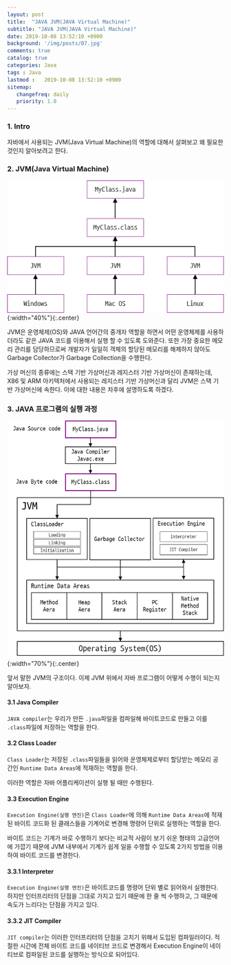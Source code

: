 ```yaml
---
layout: post
title:  "JAVA JVM(JAVA Virtual Machine)"
subtitle: "JAVA JVM(JAVA Virtual Machine)"
date: 2019-10-08 13:52:10 +0900
background: '/img/posts/07.jpg'
comments: true
catalog: true
categories: Java
tags : Java
lastmod :   2019-10-08 13:52:10 +0900
sitemap:
   changefreq: daily
   priority: 1.0
---
```


### 1. Intro

자바에서 사용되는 JVM(Java Virtual Machine)의 역할에 대해서 살펴보고 왜 필요한 것인지 알아보려고 한다.

### 2. JVM(Java Virtual Machine)

![Java](/img/Java/Java.png){:width="40%"}{:.center}

JVM은 운영체제(OS)와 JAVA 언어간의 중개자 역할을 하면서 어떤 운영체제를 사용하더라도 같은 JAVA 코드를 이용해서 실행 할 수 있도록 도와준다. 또한 가장 중요한 메모리 관리를 담당하므로써 개발자가 일일히 객체의 할당된 메모리를 해제하지 않아도 Garbage Collector가 Garbage Collection을 수행한다.

가상 머신의 종류에는 스택 기반 가상머신과 레지스터 기반 가상머신이 존재하는데, X86 및 ARM 아키텍처에서 사용되는 레지스터 기반 가상머신과 달리 JVM은 스택 기반 가상머신에 속한다. 이에 대한 내용은 차후에 설명하도록 하겠다.

### 3. JAVA 프로그램의 실행 과정

![Java](/img/Java/JVM.png){:width="70%"}{:.center}

앞서 말한 JVM의 구조이다. 이제 JVM 위에서 자바 프로그램이 어떻게 수행이 되는지 알아보자.

#### 3.1 Java Compiler

`JAVA compiler`는 우리가 만든 `.java`파일을 컴파일해 바이트코드로 만들고 이를 `.class`파일에 저장하는 역할을 한다.

#### 3.2 Class Loader

`Class Loader`는 저장된 `.class`파일들을 읽어와 운영체제로부터 할당받는 메모리 공간인 `Runtime Data Areas`에 적재하는 역할을 한다.

이러한 역할은 자바 어플리케이션이 실행 될 때만 수행된다.

#### 3.3 Execution Engine

`Execution Engine(실행 엔진)`은 `Class Loader`에 의해 `Runtime Data Areas`에 적재된 바이트 코드화 된 클래스들을 기계어로 변경해 명령어 단위로 실행하는 역할을 한다.

바이트 코드는 기계가 바로 수행하기 보다는 비교적 사람이 보기 쉬운 형태의 고급언어에 가깝기 때문에 JVM 내부에서 기계가 쉽게 일을 수행할 수 있도록 2가지 방법을 이용하여 바이트 코드를 변경한다.

#### 3.3.1 Interpreter

`Execution Engine(실행 엔진)`은 바이트코드를 명령어 단위 별로 읽어와서 실행한다. 하지만 인터프리터의 단점을 그대로 가지고 있기 때문에 한 줄 씩 수행하고, 그 때문에 속도가 느리다는 단점을 가지고 있다.

#### 3.3.2 JIT Compiler

`JIT compiler`는 이러한 인터프리터의 단점을 고치기 위해서 도입된 컴파일러이다. 적절한 시간에 전체 바이트 코드를 네이티브 코드로 변경해서 Execution Engine이 네이티브로 컴파일된 코드를 실행하는 방식으로 되어있다.
